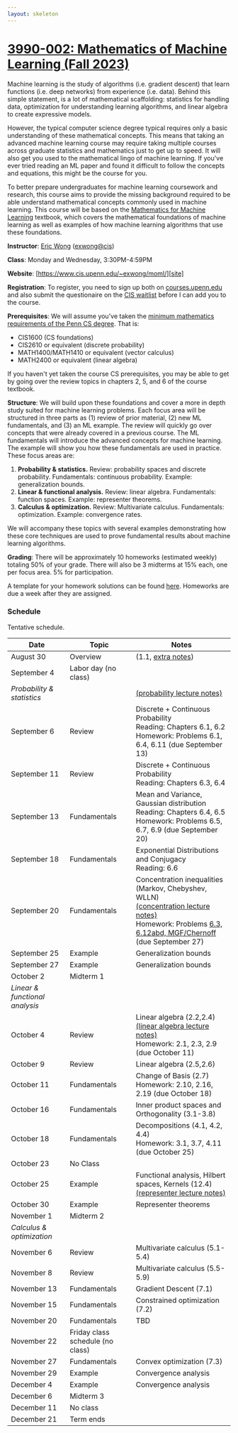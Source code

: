 ```yaml
---
layout: skeleton
---
```

[site]: https://www.cis.upenn.edu/~exwong/moml/

# [3990-002: Mathematics of Machine Learning (Fall 2023)][site]

Machine learning is the study of algorithms (i.e. gradient descent) that learn functions (i.e. deep networks) from experience (i.e. data). 
Behind this simple statement, is a lot of mathematical scaffolding: statistics for handling data, optimization for understanding learning algorithms, and linear algebra to create expressive models. 

However, the typical computer science degree typical requires only a basic understanding of these mathematical concepts. This means that taking an advanced machine learning course may require taking multiple courses across graduate statistics and mathematics just to get up to speed. It will also get you used to the mathematical lingo of machine learning. If you've ever tried reading an ML paper and found it difficult to follow the concepts and equations, this might be the course for you. 

To better prepare undergraduates for machine learning coursework and research, this course aims to provide the missing background required to be able understand mathematical concepts commonly used in machine learning. This course will be based on the [Mathematics for Machine Learning](https://mml-book.github.io/) textbook, which covers the mathematical foundations of machine learning as well as examples of how machine learning algorithms that use these foundations. 

**Instructor**: [Eric Wong](https://www.cis.upenn.edu/~exwong) ([exwong@cis](mailto:exwong@cis.upenn.edu))

**Class**: Monday and Wednesday, 3:30PM-4:59PM

**Website**: [https://www.cis.upenn.edu/~exwong/moml/][site]

**Registration**: To register, you need to sign up both on [courses.upenn.edu](https://courses.upenn.edu/) and also submit the questionaire on the [CIS waitlist](https://advising.cis.upenn.edu/waitlist/) before I can add you to the course. 

**Prerequisites**: We will assume you've taken the [minimum mathematics requirements of the Penn CS degree](https://catalog.upenn.edu/undergraduate/programs/computer-science-bse/). That is: 
+ CIS1600 (CS foundations)
+ CIS2610 or equivalent (discrete probability)
+ MATH1400/MATH1410 or equivalent (vector calculus)
+ MATH2400 or equivalent (linear algebra)

If you haven't yet taken the course CS prerequisites, you may be able to get by going over the review topics in chapters 2, 5, and 6 of the course textbook. 

**Structure**: We will build upon these foundations and cover a more in depth study suited for machine learning problems. Each focus area will be structured in three parts as (1) review of prior material, (2) new ML fundamentals, and (3) an ML example. The review will quickly go over concepts that were already covered in a previous course. The ML fundamentals will introduce the advanced concepts for machine learning. The example will show you how these fundamentals are used in practice. These focus areas are: 

1. **Probability & statistics.** Review: probability spaces and discrete probability. Fundamentals: continuous probability. Example: generalization bounds. 
2. **Linear & functional analysis.** Review: linear algebra. Fundamentals: function spaces. Example: representer theorems. 
3. **Calculus & optimization.** Review: Multivariate calculus. Fundamentals: optimization. Example: convergence rates. 

We will accompany these topics with several examples demonstrating how these core techniques are used to prove fundamental results about machine learning algorithms. 

**Grading**: There will be approximately 10 homeworks (estimated weekly) totaling 50% of your grade. There will also be 3 midterms at 15% each, one per focus area. 5% for participation. 

A template for your homework solutions can be found [here](https://www.overleaf.com/read/jpxqtspbpqdk). Homeworks are due a week after they are assigned. 

### Schedule

Tentative schedule. 

| Date | Topic | Notes |
|---|---|---|
| August 30 | Overview | (1.1, [extra notes](https://www.cis.upenn.edu/~exwong/assets/moml/overview.pdf)) |
| September 4 | Labor day (no class) ||
| *Probability & statistics* || [(probability lecture notes)](https://www.cis.upenn.edu/~exwong/assets/moml/probability.pdf) |
| September 6 | Review | Discrete + Continuous Probability <br>Reading: Chapters 6.1, 6.2 <br>Homework: Problems 6.1, 6.4, 6.11 (due September 13)|
| September 11 | Review |  Discrete + Continuous Probability <br>Reading: Chapters 6.3, 6.4 |
| September 13 | Fundamentals | Mean and Variance, Gaussian distribution <br>Reading: Chapters 6.4, 6.5 <br>Homework: Problems 6.5, 6.7, 6.9 (due September 20)|
| September 18 | Fundamentals | Exponential Distributions and Conjugacy <br>Reading: 6.6 |
| September 20 | Fundamentals | Concentration inequalities (Markov, Chebyshev, WLLN) <br>[(concentration lecture notes)](https://www.cis.upenn.edu/~exwong/assets/moml/concentration.pdf)<br>Homework: Problems [6.3, 6.12abd, MGF/Chernoff](https://www.cis.upenn.edu/~exwong/assets/moml/HW3.pdf) (due September 27) |
| September 25 | Example | Generalization bounds |
| September 27 | Example | Generalization bounds |
| October 2 | Midterm 1 || 
| *Linear & functional analysis* |||
| October 4 | Review | Linear algebra  (2.2,2.4) <br>[(linear algebra lecture notes)](https://www.cis.upenn.edu/~exwong/assets/moml/linear_algebra.pdf)<br>Homework: 2.1, 2.3, 2.9 (due October 11) ||
| October 9 | Review | Linear algebra (2.5,2.6)|
| October 11 | Fundamentals | Change of Basis (2.7)<br>Homework: 2.10, 2.16, 2.19 (due October 18)|
| October 16 | Fundamentals | Inner product spaces and Orthogonality (3.1-3.8) |
| October 18 | Fundamentals | Decompositions (4.1, 4.2, 4.4)<br>Homework: 3.1, 3.7, 4.11 (due October 25) |
| October 23 | No Class |  |
| October 25 | Example | Functional analysis, Hilbert spaces, Kernels (12.4)  <br>[(representer lecture notes)](https://www.cis.upenn.edu/~exwong/assets/moml/representer.pdf)|
| October 30 | Example | Representer theorems |
| November 1 | Midterm 2 ||
| *Calculus & optimization* |||
| November 6 | Review | Multivariate calculus (5.1-5.4)|
| November 8 | Review | Multivariate calculus (5.5-5.9)|
| November 13 | Fundamentals | Gradient Descent (7.1)|
| November 15 | Fundamentals | Constrained optimization (7.2)|
| November 20 | Fundamentals | TBD |
| November 22 | Friday class schedule (no class) ||
| November 27 | Fundamentals | Convex optimization (7.3) |
| November 29 | Example | Convergence analysis |
| December 4 | Example | Convergence analysis |
| December 6 | Midterm 3 ||
| December 11 | No class ||
| December 21 | Term ends ||
